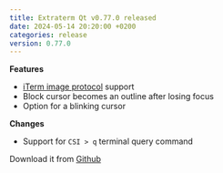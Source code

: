 ```yaml
---
title: Extraterm Qt v0.77.0 released
date: 2024-05-14 20:20:00 +0200
categories: release
version: 0.77.0
---
```


**Features**

* [iTerm image protocol](https://iterm2.com/documentation-images.html)  support
* Block cursor becomes an outline after losing focus
* Option for a blinking cursor

**Changes**

* Support for `CSI > q` terminal query command


Download it from [Github](https://github.com/sedwards2009/extraterm/releases/tag/v0.77.0)
